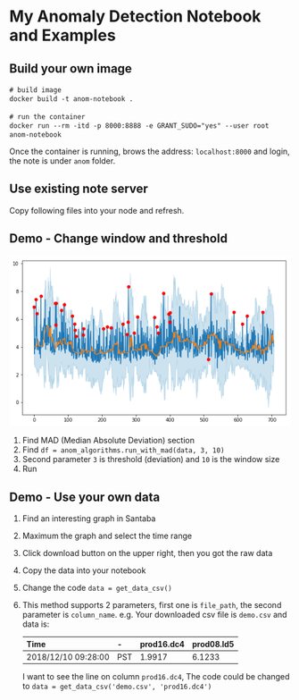 # My Anomaly Detection Notebook and Examples

## Build your own image
```
# build image
docker build -t anom-notebook .

# run the container
docker run --rm -itd -p 8000:8888 -e GRANT_SUDO="yes" --user root anom-notebook
```

Once the container is running, brows the address: `localhost:8000` and login, the note is under `anom` folder.

## Use existing note server
Copy following files into your node and refresh.

## Demo - Change window and threshold

![screen1](mad_3_15.png)

1. Find MAD (Median Absolute Deviation) section
2. Find `df = anom_algorithms.run_with_mad(data, 3, 10)`
3. Second parameter `3` is threshold (deviation) and `10` is the window size
4. Run

## Demo - Use your own data

1. Find an interesting graph in Santaba
2. Maximum the graph and select the time range
3. Click download button on the upper right, then you got the raw data
4. Copy the data into your notebook
5. Change the code `data = get_data_csv()`
6. This method supports 2 parameters, first one is `file_path`, the second parameter is `column_name`. e.g. Your downloaded csv file is `demo.csv` and data is:

    | Time | - | prod16.dc4 | prod08.ld5 |
    |------|---|------------|------------|
    | 2018/12/10 09:28:00 | PST | 1.9917 | 6.1233 |

    I want to see the line on column `prod16.dc4`, The code could be changed to `data = get_data_csv('demo.csv', 'prod16.dc4')`
